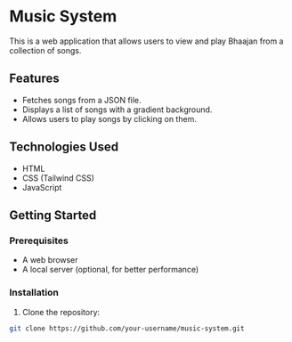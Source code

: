 # Music System

This is a  web application that allows users to view and play Bhaajan from a collection of songs.

## Features

- Fetches songs from a JSON file.
- Displays a list of songs with a gradient background.
- Allows users to play songs by clicking on them.

## Technologies Used

- HTML
- CSS (Tailwind CSS)
- JavaScript

## Getting Started

### Prerequisites

- A web browser
- A local server (optional, for better performance)

### Installation

1. Clone the repository:

```sh
git clone https://github.com/your-username/music-system.git